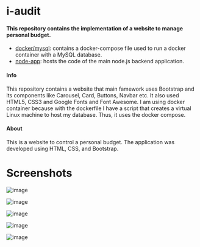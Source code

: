 # i-audit

#### This repository contains the implementation of a website to manage personal budget.

- [docker/mysql](https://github.com/crsalves/i-audit/tree/main/docker/mysql): contains a docker-compose file used to run a docker container with a MySQL database. 
- [node-app](https://github.com/crsalves/i-audit/tree/main/node-app): hosts the code of the main node.js backend application. 


#### Info   
  This repository contains a website that main famework uses Bootstrap and its components like Carousel, Card, Buttons, Navbar etc. It also used HTML5, CSS3 and Google Fonts and Font Awesome.
  I am using docker container because with the dockerfile I have a script that creates a virtual Linux machine to host my database. Thus, it uses the docker compose.
  
#### About
  This is a website to control a personal budget. The application was developed using HTML, CSS, and Bootstrap.
  
# Screenshots
![image](https://user-images.githubusercontent.com/43006731/147130907-182a3788-0866-4b67-9ee5-7cf8dbbabcbb.png)

![image](https://user-images.githubusercontent.com/43006731/147156937-abf4a2e6-a051-4a18-8819-b5b5ae867690.png)

![image](https://user-images.githubusercontent.com/43006731/147156977-497f1606-6a54-4c50-848a-c6ee94013cff.png)

![image](https://user-images.githubusercontent.com/43006731/147157956-7725bf38-f338-4348-80a1-3786cc55bb51.png)

![image](https://user-images.githubusercontent.com/43006731/147157986-63b9b416-de42-457f-9b2e-5ec2c1f30b0f.png)

